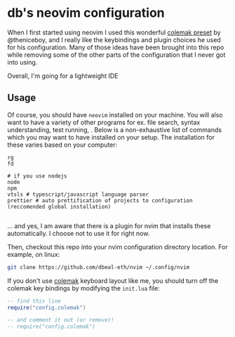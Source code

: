 # db's neovim configuration

When I first started using neovim I used this wonderful [colemak preset]() by @theniceboy, and I really like the keybindings and plugin choices he used for his configuration. Many of those ideas have been brought into this repo while removing some of the other parts of the configuration that I never got into using.

Overall, I'm going for a lightweight IDE

## Usage

Of course, you should have `neovim` installed on your machine. You will also want to have a variety of other programs for ex. file search, syntax understanding, test running, . Below is a non-exhaustive list of commands which you may want to have installed on your setup. The installation for these varies based on your computer:

```
rg
fd

# if you use nodejs
node
npm
vtsls # typescript/javascript language parser
prettier # auto prettification of projects to configuration (reccomended global installation)


```

... and yes, I am aware that there is a plugin for nvim that installs these automatically. I choose not to use it for right now.

Then, checkout this repo into your nvim configuration directory location. For example, on linux:

```bash
git clone https://github.com/dbeal-eth/nvim ~/.config/nvim
```

If you don't use [colemak](https://colemak.com/) keyboard layout like me, you should turn off the colemak key bindings by modifying the `init.lua` file:

```lua
-- find this line
require("config.colemak")

-- and comment it out (or remove)!
-- require("config.colemak")

```
